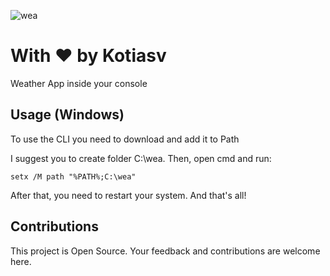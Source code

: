 ![wea](https://github.com/kotiasv/wea-cli/assets/54102609/d6bb3433-2b91-4a5e-a88e-7b51a8ee6367)

# With ♥ by Kotiasv
Weather App inside your console

## Usage (Windows)

To use the CLI you need to download and add it to Path

I suggest you to create folder C:\wea. Then, open cmd and run:

`setx /M path "%PATH%;C:\wea"`

After that, you need to restart your system. And that's all!

## Contributions

This project is Open Source. Your feedback and contributions are welcome here.
